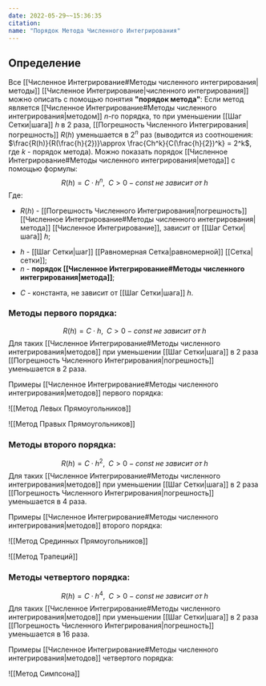 ```yaml
---
date: 2022-05-29~~15:36:35
citation: 
name: "Порядок Метода Численного Интегрирования"
---
```

## Определение
Все [[Численное Интегрирование#Методы численного интегрирования|методы]] [[Численное Интегрирование|численного интегрирования]] можно описать с помощью понятия **"порядок метода"**:
Если метод является [[Численное Интегрирование#Методы численного интегрирования|методом]] $n$-го порядка, то при уменьшении [[Шаг Сетки|шага]] $h$ в $2$ раза, [[Погрешность Численного Интегрирования|погрешность]] $R(h)$ уменьшается в $2^{n}$ раз (выводится из соотношения: $\frac{R(h)}{R(\frac{h}{2})}\approx \frac{Ch^k}{C(\frac{h}{2})^k} = 2^k$, где $k$ - порядок метода).
Можно показать порядок [[Численное Интегрирование#Методы численного интегрирования|метода]] с помощью формулы: $$R(h) = C\cdot h^n,\;\; C>0 - const\;не\;зависит\;от\;h$$Где:
- $R(h)$ - [[Погрешность Численного Интегрирования|погрешность]] [[Численное Интегрирование#Методы численного интегрирования|метода]] [[Численное Интегрирование]], зависит от [[Шаг Сетки|шага]] $h$;
* $h$ - [[Шаг Сетки|шаг]] [[Равномерная Сетка|равномерной]] [[Сетка|сетки]];
* $n$ - **порядок [[Численное Интегрирование#Методы численного интегрирования|метода]]**;
- $C$ - константа, не зависит от [[Шаг Сетки|шага]] $h$.

### Методы первого порядка:
$$R(h) = C\cdot h,\;\; C>0 - const\;не\;зависит\;от\;h$$
Для таких [[Численное Интегрирование#Методы численного интегрирования|методов]] при уменьшении [[Шаг Сетки|шага]] в $2$ раза [[Погрешность Численного Интегрирования|погрешность]] уменьшается в $2$ раза.

Примеры [[Численное Интегрирование#Методы численного интегрирования|методов]] первого порядка:

![[Метод Левых Прямоугольников]]

![[Метод Правых Прямоугольников]]

### Методы второго порядка:
$$R(h) = C\cdot h^2,\;\; C>0 - const\;не\;зависит\;от\;h$$
Для таких [[Численное Интегрирование#Методы численного интегрирования|методов]] при уменьшении [[Шаг Сетки|шага]] в $2$ раза [[Погрешность Численного Интегрирования|погрешность]] уменьшается в $4$ раза.

Примеры [[Численное Интегрирование#Методы численного интегрирования|методов]] второго порядка:

![[Метод Срединных Прямоугольников]]

![[Метод Трапеций]]

### Методы четвертого порядка:
$$R(h) = C\cdot h^4,\;\; C>0 - const\;не\;зависит\;от\;h$$
Для таких [[Численное Интегрирование#Методы численного интегрирования|методов]] при уменьшении [[Шаг Сетки|шага]] в $2$ раза [[Погрешность Численного Интегрирования|погрешность]] уменьшается в $16$ раза.

Примеры [[Численное Интегрирование#Методы численного интегрирования|методов]] четвертого порядка:

![[Метод Симпсона]]